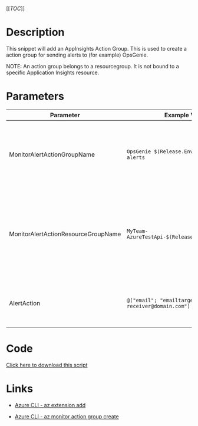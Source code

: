 [[_TOC_]]

# Description
This snippet will add an AppInsights Action Group. This is used to create a action group for sending alerts to (for example) OpsGenie.

NOTE: An action group belongs to a resourcegroup. It is not bound to a specific Application Insights resource.

# Parameters
| Parameter | Example Value | Description |
|--|--|--|
| MonitorAlertActionGroupName | `OpsGenie $(Release.EnvironmentName) alerts` | The name of the actiongroup name. This is a function name, so a smart reference to the contents of the actiongroup is advised. |
| MonitorAlertActionResourceGroupName | `MyTeam-AzureTestApi-$(Release.EnvironmentName)` | The name of the Resource Group for the action group to be created in. Generally it is advised to use the application resource group (where also the AppInsights should live) |
| AlertAction | `@("email"; "emailtarget"; "my-receiver@domain.com")` | This value consists out of `@("<actionType>"; "<actionName>"; "<actionValue>")`. |


# Code
[Click here to download this script](../../../../src/Monitor/Create-Monitor-Action-Group.ps1)

# Links

- [Azure CLI - az extension add](https://docs.microsoft.com/en-us/cli/azure/extension?view=azure-cli-latest#az-extension-add)

- [Azure CLI - az monitor action group create](https://docs.microsoft.com/en-us/cli/azure/monitor/action-group?view=azure-cli-latest#az_monitor_action_group_create)